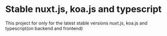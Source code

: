 # Stable nuxt.js, koa.js and typescript
This project for only for the latest stable versions nuxt.js, koa.js and typescript(on backend and frontend)
